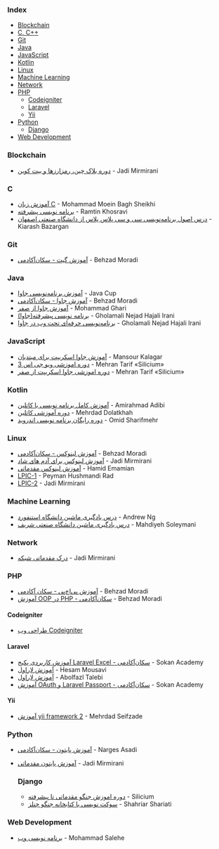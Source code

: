 ### Index

* [Blockchain](#blockchain)
* [C, C++](#c)
* [Git](#Git)
* [Java](#java)
* [JavaScript](#javascript)
* [Kotlin](#kotlin)
* [Linux](#linux)
* [Machine Learning](#machine-learning)
* [Network](#network)
* [PHP](#php)
  * [Codeigniter](#codeigniter)
  * [Laravel](#laravel)
  * [Yii](#yii)
* [Python](#python)
  * [Django](#django)
* [Web Development](#web-development)


### Blockchain

* [دوره بلاک چین، رمزارزها و بیت کوین](https://www.youtube.com/playlist?list=PL-tKrPVkKKE1gLxAL-56H-XR-fTapqofC) - Jadi Mirmirani


### C

* [آموزش زبان C](https://toplearn.com/courses/3255/%D8%A2%D9%85%D9%88%D8%B2%D8%B4-%D8%B1%D8%A7%DB%8C%DA%AF%D8%A7%D9%86-%D8%B2%D8%A8%D8%A7%D9%86-c) - Mohammad Moein Bagh Sheikhi
* [برنامه نویسی پیشرفته](https://maktabkhooneh.org/course/%D8%A8%D8%B1%D9%86%D8%A7%D9%85%D9%87-%D9%86%D9%88%DB%8C%D8%B3%DB%8C-%D9%BE%DB%8C%D8%B4%D8%B1%D9%81%D8%AA%D9%87-mk187) - Ramtin Khosravi
* [درس اصول برنامه‌نویسی سی و سی پلاس پلاس از دانشگاه صنعتی اصفهان](https://maktabkhooneh.org/course/%D8%A7%D8%B5%D9%88%D9%84-%D8%A8%D8%B1%D9%86%D8%A7%D9%85%D9%87-%D9%86%D9%88%DB%8C%D8%B3%DB%8C-C-%D9%88-C-mk68) - Kiarash Bazargan


### Git

* [آموزش گیت - سکان‌آکادمی](https://sokanacademy.com/courses/git) - Behzad Moradi


### Java

* [آموزش  برنامه‌نویسی جاوا](https://javacup.ir/javacup-training-videos) - Java Cup
* [آموزش جاوا - سکان‌آکادمی](https://sokanacademy.com/courses/java) - Behzad Moradi
* [آموزش جاوا از صفر](https://toplearn.com/courses/85/%D8%A2%D9%85%D9%88%D8%B2%D8%B4-%D8%AC%D8%A7%D9%88%D8%A7-%D8%A7%D8%B2-%D8%B5%D9%81%D8%B1) - Mohammad Ghari
* [برنامه نویسی پیشرفته(جاوا)](https://maktabkhooneh.org/course/%D8%A8%D8%B1%D9%86%D8%A7%D9%85%D9%87-%D9%86%D9%88%DB%8C%D8%B3%DB%8C-%D9%BE%DB%8C%D8%B4%D8%B1%D9%81%D8%AA%D9%87-%D8%AC%D8%A7%D9%88%D8%A7-mk242) - Gholamali Nejad Hajali Irani
* [برنامه‌نویسی حرفه‌ای تحت وب در جاوا](https://maktabkhooneh.org/course/%D8%A8%D8%B1%D9%86%D8%A7%D9%85%D9%87-%D9%86%D9%88%DB%8C%D8%B3%DB%8C-%D8%AD%D8%B1%D9%81%D9%87-%D8%A7%DB%8C-%D8%AA%D8%AD%D8%AA-%D9%88%D8%A8-%D8%AF%D8%B1-%D8%AC%D8%A7%D9%88%D8%A7-mk282) - Gholamali Nejad Hajali Irani


### JavaScript

* [آموزش جاوا اسکریپت برای مبتدیان](https://youtube.com/playlist?list=PLV6mGBuPqmYuZEAJN7IBxkdNCzKXAGpqD) - Mansour Kalagar
* [دوره اموزشی ویو جی اس 3](https://www.youtube.com/playlist?list=PLAt10Vana3YeC2d1tLRFjzYOqqWufyzGx) - Mehran Tarif «Silicium»
* [دوره اموزشی جاوا اسکریپت از صفر](https://www.youtube.com/playlist?list=PLAt10Vana3Yctuu576LSxK6AiskBiWgOF) - Mehran Tarif «Silicium»


### Kotlin

* [آموزش کامل برنامه نویسی با کاتلین](https://www.youtube.com/watch?v=SwhXvaXx078) - Amirahmad Adibi
* [دوره آموزشی کاتلین](https://mskm.ir/category/programming/kotlin/) - Mehrdad Dolatkhah
* [دوره رایگان برنامه نویسی اندروید](https://www.youtube.com/playlist?list=PLoBWKLYZlNi7lecoeYXHC868ZH_AE1uXg) - Omid Sharifmehr


### Linux

* [آموزش لینوکس - سکان‌آکادمی](https://sokanacademy.com/courses/linux) - Behzad Moradi
* [آموزش لینوکس برای آدم های شاد](https://www.youtube.com/playlist?list=PL-tKrPVkKKE2AniHDmp6zK9KGD1sjf0bd) - Jadi Mirmirani
* [آموزش لینوکس مقدماتی](https://www.youtube.com/watch?v=ZwaBNkQKrts&list=PLPj7mSUQL4v_oVLO-2Q1QQ9fAH45u8z4A) - Hamid Emamian
* [LPIC-1](https://gotoclass.ir/courses/lpic-1) - Peyman Hushmandi Rad
* [LPIC-2](https://gotoclass.ir/courses/lpic-2) - Jadi Mirmirani


### Machine Learning

* [درس یادگیری ماشین دانشگاه استنفورد](https://maktabkhooneh.org/course/35-%DB%8C%D8%A7%D8%AF%DA%AF%DB%8C%D8%B1%DB%8C-%D9%85%D8%A7%D8%B4%DB%8C%D9%86-mk35) - Andrew Ng
* [درس یادگیری ماشین دانشگاه صنعتی شریف](https://maktabkhooneh.org/course/273-%DB%8C%D8%A7%D8%AF%DA%AF%DB%8C%D8%B1%DB%8C-%D9%85%D8%A7%D8%B4%DB%8C%D9%86-mk273) - Mahdiyeh Soleymani


### Network

* [درک مقدماتی شبکه](https://www.youtube.com/playlist?list=PL-tKrPVkKKE00meXoxmIy6EgldK5XE-Z) - Jadi Mirmirani


### PHP

* [آموزش پی‌اچ‌پی - سکان آکادمی](https://sokanacademy.com/courses/php/%D8%A2%D9%85%D9%88%D8%B2%D8%B4-PHP) - Behzad Moradi
* [آموزش OOP در PHP - سکان‌آکادمی](https://sokanacademy.com/courses/php-oop) - Behzad Moradi


#### Codeigniter

* [طراحی وب Codeigniter](https://maktabkhooneh.org/course/%D8%B7%D8%B1%D8%A7%D8%AD%DB%8C-%D9%88%D8%A8-Codeigniter-mk136)


#### Laravel

* [آموزش کاربردی پکیج Laravel Excel - سکان‌آکادمی](https://sokanacademy.com/courses/laravelexcel) - Sokan Academy
* [آموزش لاراول](https://roocket.ir/series/learn-laravel) - Hesam Mousavi
* [آموزش لاراول](http://www.alefyar.com/laravel-tutorial) - Abolfazl Talebi
* [آموزش OAuth و Laravel Passport - سکان‌آکادمی](https://sokanacademy.com/courses/oauth-passport) - Sokan Academy


#### Yii

* [آموزش yii framework 2](https://maktabkhooneh.org/course/%D8%A2%D9%85%D9%88%D8%B2%D8%B4-yii-framework-2-mk205) - Mehrdad Seifzade


### Python

* [آموزش پایتون - سکان‌آکادمی](https://sokanacademy.com/courses/python) - Narges Asadi
* [آموزش پایتون مقدماتی](https://gotoclass.ir/courses/%d8%a2%d9%85%d9%88%d8%b2%d8%b4-%d9%be%d8%a7%db%8c%d8%aa%d9%88%d9%86) - Jadi Mirmirani


  ### Django

  * [دوره اموزش جنگو مقدماتی تا پیشرفته](https://www.youtube.com/playlist?list=PLAt10Vana3YeAwS_LyLCeu7chml8eP8bh) - Silicium
  * [سوکت نویسی با کتابخانه جنگو چنلز](https://www.youtube.com/playlist?list=PLRU2zoAmuzJ2GD68st5SinXXv_Gv1lWRm) - Shahriar Shariati


### Web Development

* [برنامه نویسی وب](https://maktabkhooneh.org/course/%D8%A8%D8%B1%D9%86%D8%A7%D9%85%D9%87-%D9%86%D9%88%DB%8C%D8%B3%DB%8C-%D9%88%D8%A8-mk74) - Mohammad Salehe

